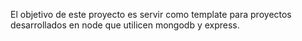 El objetivo de este proyecto es servir como template para proyectos desarrollados en node que utilicen mongodb y express.

